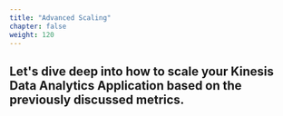 ```yaml
---
title: "Advanced Scaling"
chapter: false
weight: 120
---
```


## Let's dive deep into how to scale your Kinesis Data Analytics Application based on the previously discussed metrics.